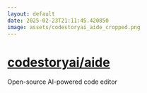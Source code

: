 ```yaml
---
layout: default
date: 2025-02-23T21:11:45.420850
image: assets/codestoryai_aide_cropped.png
---
```


# [codestoryai/aide](https://github.com/codestoryai/aide)

Open-source AI-powered code editor
